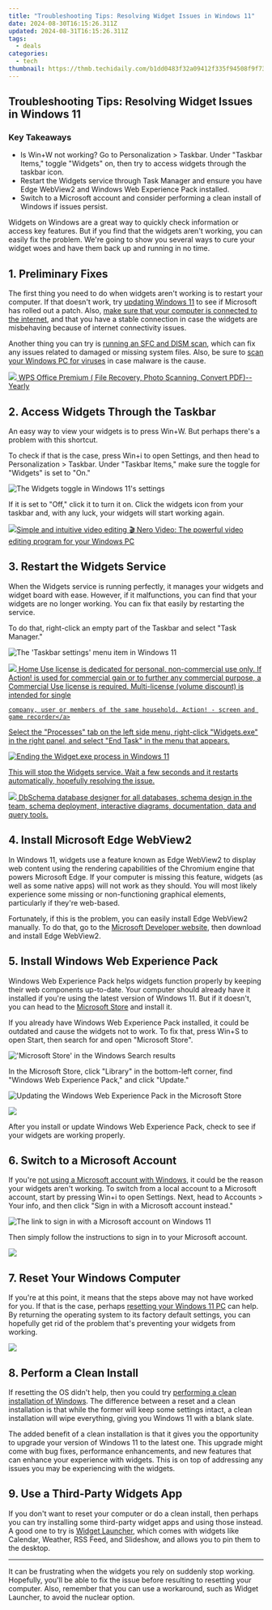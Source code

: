 ```yaml
---
title: "Troubleshooting Tips: Resolving Widget Issues in Windows 11"
date: 2024-08-30T16:15:26.311Z
updated: 2024-08-31T16:15:26.311Z
tags:
  - deals
categories:
  - tech
thumbnail: https://thmb.techidaily.com/b1dd0483f32a09412f335f94508f9f7301d5aa196fe907bac96fdd29e9d8162d.png
---
```


## Troubleshooting Tips: Resolving Widget Issues in Windows 11

### Key Takeaways

* Is Win+W not working? Go to Personalization > Taskbar. Under "Taskbar Items," toggle "Widgets" on, then try to access widgets through the taskbar icon.
* Restart the Widgets service through Task Manager and ensure you have Edge WebView2 and Windows Web Experience Pack installed.
* Switch to a Microsoft account and consider performing a clean install of Windows if issues persist.

 Widgets on Windows are a great way to quickly check information or access key features. But if you find that the widgets aren't working, you can easily fix the problem. We're going to show you several ways to cure your widget woes and have them back up and running in no time.

##  1\. Preliminary Fixes

 The first thing you need to do when widgets aren't working is to restart your computer. If that doesn't work, try [updating Windows 11](https://howto.techidaily.com/fix-unfortunately-settings-has-stopped-on-realme-v30-quickly-drfone-by-drfone-fix-android-problems-fix-android-problems/) to see if Microsoft has rolled out a patch. Also, [make sure that your computer is connected to the internet](https://some-knowledge.techidaily.com/2024-approved-flawless-pixel-processor-windowsmac/), and that you have a stable connection in case the widgets are misbehaving because of internet connectivity issues.

 Another thing you can try is [running an SFC and DISM scan](https://some-guidance.techidaily.com/twirl-forge-instruments-for-2024/), which can fix any issues related to damaged or missing system files. Also, be sure to [scan your Windows PC for viruses](https://fox-hovers.techidaily.com/new-2024-approved-discover-the-power-of-a-different-voice-easy-alteration-guide-for-free-fire-players-free/) in case malware is the cause.

<!-- affiliate ads begin -->
<a href="https://secure.2checkout.com/order/checkout.php?PRODS=38729081&QTY=1&AFFILIATE=108875&CART=1"><img src="https://website-prod.cache.wpscdn.com/img/wps-office-pdf-editor-1x.890dbda.png" border="0">
WPS Office Premium ( File Recovery, Photo Scanning, Convert PDF)--Yearly</a>
<!-- affiliate ads end -->
##  2\. Access Widgets Through the Taskbar

 An easy way to view your widgets is to press Win+W. But perhaps there's a problem with this shortcut.

 To check if that is the case, press Win+i to open Settings, and then head to Personalization > Taskbar. Under "Taskbar Items," make sure the toggle for "Widgets" is set to "On."

![The Widgets toggle in Windows 11's settings](https://static1.howtogeekimages.com/wordpress/wp-content/uploads/2023/11/the-widgets-toggle-in-settings.jpg) 

 If it is set to "Off," click it to turn it on. Click the widgets icon from your taskbar and, with any luck, your widgets will start working again.

<!-- affiliate ads begin -->
<a href="https://store.nero.com/order/checkout.php?PRODS=42296685&QTY=1&AFFILIATE=108875&CART=1"><img src="http://cdnwww.nero.com/nero-com-wAssets/img/banners/2022/video-pp/ScreenshotSlider/Nero-Video-Advanced-editing.JPG" border="0">Simple and intuitive video editing
🎬 Nero Video:
The powerful video editing program for your Windows PC</a>
<!-- affiliate ads end -->
##  3\. Restart the Widgets Service

 When the Widgets service is running perfectly, it manages your widgets and widget board with ease. However, if it malfunctions, you can find that your widgets are no longer working. You can fix that easily by restarting the service.

 To do that, right-click an empty part of the Taskbar and select "Task Manager."

![The 'Taskbar settings' menu item in Windows 11](https://static1.howtogeekimages.com/wordpress/wp-content/uploads/2023/11/taskbar-settings-menu-item-1.jpeg) 

<!-- affiliate ads begin -->
<a href="https://checkout.mirillis.com/order/checkout.php?PRODS=4704640&QTY=1&AFFILIATE=108875&CART=1"> <img src="https://secure.avangate.com/images/merchant/547a5a56d43f6d40f9a6a2f76501d013/products/1_mirillis_action_boxshot_store_1x.jpg" border="0">
	Home Use license is dedicated for personal, non-commercial use only. 
	If Action! is used for commercial gain or to further any commercial purpose, 
	a Commercial Use license is required. Multi-license (volume discount) is intended for single 
 
	company, user or members of the same household. Action! - screen and game recorder</a>
<!-- affiliate ads end -->
 Select the "Processes" tab on the left side menu, right-click "Widgets.exe" in the right panel, and select "End Task" in the menu that appears.

![Ending the Widget.exe process in Windows 11](https://static1.howtogeekimages.com/wordpress/wp-content/uploads/2023/11/ending-the-widgets-process-on-windows.jpeg) 

 This will stop the Widgets service. Wait a few seconds and it restarts automatically, hopefully resolving the issue.

<!-- affiliate ads begin -->
<a href="https://shop.dbschema.com/order/checkout.php?PRODS=19867419&QTY=1&AFFILIATE=108875&CART=1"> <img src="https://secure.avangate.com/images/merchant/176b22bab4e94a28619ca2433b2ef241/products/1_icon256.png" border="0">
DbSchema database designer for all databases, schema design in the team, schema deployment, interactive diagrams, documentation, data and query tools. </a>
<!-- affiliate ads end -->
##  4\. Install Microsoft Edge WebView2

 In Windows 11, widgets use a feature known as Edge WebView2 to display web content using the rendering capabilities of the Chromium engine that powers Microsoft Edge. If your computer is missing this feature, widgets (as well as some native apps) will not work as they should. You will most likely experience some missing or non-functioning graphical elements, particularly if they're web-based.

 Fortunately, if this is the problem, you can easily install Edge WebView2 manually. To do that, go to the [Microsoft Developer website](https://developer.microsoft.com/en-us/microsoft-edge/webview2/), then download and install Edge WebView2.

##  5\. Install Windows Web Experience Pack

 Windows Web Experience Pack helps widgets function properly by keeping their web components up-to-date. Your computer should already have it installed if you're using the latest version of Windows 11\. But if it doesn't, you can head to the [Microsoft Store](https://apps.microsoft.com/detail/windows-web-experience-pack/9MSSGKG348SP) and install it.

 If you already have Windows Web Experience Pack installed, it could be outdated and cause the widgets not to work. To fix that, press Win+S to open Start, then search for and open "Microsoft Store".

!['Microsoft Store' in the Windows Search results](https://static1.howtogeekimages.com/wordpress/wp-content/uploads/2023/11/microsoft-store-in-windows-search.jpeg) 

 In the Microsoft Store, click "Library" in the bottom-left corner, find "Windows Web Experience Pack," and click "Update."

![Updating the Windows Web Experience Pack in the Microsoft Store](https://static1.howtogeekimages.com/wordpress/wp-content/uploads/2023/11/updating-windows-web-experience-pack-in-the-microsoft-store.jpeg) 

<!-- affiliate ads begin -->
<a href="https://shop.copernic.com/order/checkout.php?PRODS=41033101&QTY=1&AFFILIATE=108875&CART=1"><img src="https://secure.2checkout.com/images/merchant/8d30aa96e72440759f74bd2306c1fa3d/Copernic-2023-Affiliate-728x90-Elite.png" border="0"></a>
<!-- affiliate ads end -->
 After you install or update Windows Web Experience Pack, check to see if your widgets are working properly.

##  6\. Switch to a Microsoft Account

 If you're [not using a Microsoft account with Windows](https://fox-friendly.techidaily.com/updated-asus-mg28uq-elevating-your-visual-experience-to-new-heights-for-2024/), it could be the reason your widgets aren't working. To switch from a local account to a Microsoft account, start by pressing Win+i to open Settings. Next, head to Accounts > Your info, and then click "Sign in with a Microsoft account instead."

![The link to sign in with a Microsoft account on Windows 11](https://static1.howtogeekimages.com/wordpress/wp-content/uploads/2023/11/the-link-to-sign-in-to-microsoft-account-on-windows-1.jpeg) 

 Then simply follow the instructions to sign in to your Microsoft account.

<!-- affiliate ads begin -->
<a href="https://shop.copernic.com/order/checkout.php?PRODS=41033091&QTY=1&AFFILIATE=108875&CART=1"><img src="https://secure.2checkout.com/images/merchant/8d30aa96e72440759f74bd2306c1fa3d/Copernic-2023-Affiliate-728x90-Advanced.png" border="0"></a>
<!-- affiliate ads end -->
##  7\. Reset Your Windows Computer

 If you're at this point, it means that the steps above may not have worked for you. If that is the case, perhaps [resetting your Windows 11 PC](https://extra-support.techidaily.com/2024-approved-mastering-video-editing-on-a-budget-with-free-fcp/) can help. By returning the operating system to its factory default settings, you can hopefully get rid of the problem that's preventing your widgets from working.

<!-- affiliate ads begin -->
<a href="https://store.revouninstaller.com/order/checkout.php?PRODS=27889512&QTY=1&AFFILIATE=108875&CART=1"><img src="https://secure.avangate.com/images/merchant/4282ec8de8c9be897e7aff4aa231b1a4/728__90.jpg" border="0"></a>
<!-- affiliate ads end -->
##  8\. Perform a Clean Install

 If resetting the OS didn't help, then you could try [performing a clean installation of Windows](https://instagram-video-files.techidaily.com/new-2024-approved-celebrating-the-premier-25-ones-to-watch-on-insta/). The difference between a reset and a clean installation is that while the former will keep some settings intact, a clean installation will wipe everything, giving you Windows 11 with a blank slate.

 The added benefit of a clean installation is that it gives you the opportunity to upgrade your version of Windows 11 to the latest one. This upgrade might come with bug fixes, performance enhancements, and new features that can enhance your experience with widgets. This is on top of addressing any issues you may be experiencing with the widgets.

##  9\. Use a Third-Party Widgets App

 If you don't want to reset your computer or do a clean install, then perhaps you can try installing some third-party widget apps and using those instead. A good one to try is [Widget Launcher](https://apps.microsoft.com/detail/widget-launcher/9WZDNCRDQFBT), which comes with widgets like Calendar, Weather, RSS Feed, and Slideshow, and allows you to pin them to the desktop.

---

 It can be frustrating when the widgets you rely on suddenly stop working. Hopefully, you'll be able to fix the issue before resulting to resetting your computer. Also, remember that you can use a workaround, such as Widget Launcher, to avoid the nuclear option.

<ins class="adsbygoogle"
     style="display:block"
     data-ad-format="autorelaxed"
     data-ad-client="ca-pub-7571918770474297"
     data-ad-slot="1223367746"></ins>



<ins class="adsbygoogle"
     style="display:block"
     data-ad-client="ca-pub-7571918770474297"
     data-ad-slot="8358498916"
     data-ad-format="auto"
     data-full-width-responsive="true"></ins>


